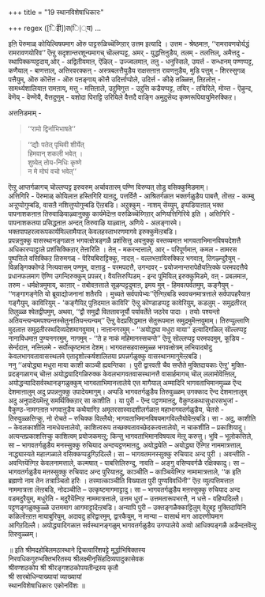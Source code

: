 +++
title = "19 स्थानविशेषाधिकारः"

+++
regex ([िइेी])त(ि|्य)
…





इऩि पॆरुमाळ् कोयिल्विषयमाग ऒरु पाट्टरुळिच्चॆय्गिऱार् उत्तम इत्यादि । उत्तम - श्रेष्ठमाऩ, ‘‘रामरावणयोर्यद्धं रामरावणयोरिव’’ ऎऩ्ऱु सदृशान्तरशून्यमागच् चॊल्लप्पट्ट, अमर् - युद्धत्तिऩुडैय, तलम् - तलत्तिल्, अमैत्तदु - स्थापिक्कप्पट्टदाय्,ओर् - अद्वितीयमाऩ, ऎऴिल् - उज्ज्वलमाऩ, तऩु - धनुस्सिले, उयर्त्त - सन्धानम् पण्णप्पट्ट, कणैयाल् - बाणत्ताल्, अत्तिरवरक्कऩ् - अस्त्रबलत्तैयुडैय राक्षसऩाऩ रावणऩुडैय, मुडि पत्तुम् - शिरस्सुगळ् पत्तैयुम्, ऒरु कॊत्तॆऩ - ऒरु पऩङ्गाय् कॊत्तै उदिर्त्ताप्पोले, उदिर्त्त - कीऴे तळ्ळिऩ, तिऱलोऩ् - सामर्थ्यशालियाऩ रामऩाय्, मत्तु - मत्तिऩाले, उऱुमिगुत्त - उऱुत्ति कडैयप्पट्ट, तयिर् - तयिरिले, मॊय्त्त - ऎऴुन्द, वॆणॆय् - वॆण्णॆयै, वैत्तदुणुम् - यशोदा पिराट्टि उरियिले वैत्तदै वाङ्गि अमुदुसॆय्द कृष्णरूपियायुमिरुक्किऱ। 

अत्तऩिडमाम् -  

> ‘‘रामो द्विर्नाभिभाषते’’  

> ‘‘द्यौः पतेत् पृथिवी शीर्येत्  
हिमवान् शकली भवेत् ।  
शुष्येत् तोय-निधिः कृष्णे  
न मे मोघं वचो भवेत्’’ 

ऎऩ्ऱु आप्तर्गळागच् चॊल्लप्पट्ट इरुवरुम् अर्चावतारम् पण्णि विरुप्पत् तोडु वसिक्कुमिडमाम्।  
अत्तिगिरि - पॆरुमाळ् कोयिलाऩ हस्तिगिरि याऩदु, पत्तर्विऩै - आश्रितर्गळाऩ भक्तर्गळुडैय पाबत्तै, तॊत्तऱ - काम्बु अऱ्ऱुप्पोगुम्बडि, वासऩै नशित्तुप्पोगुम्बडि ऎऩ्ऱबडि। अऱुक्कुम् - नाशम् सॆय्युम्, इप्पडियाऩाल् भक्त पापनाशकऩाऩ तिरुवाऴियाऴ्वाऩुक्कु कार्यमेदॆऩ्ऩ वरुळिच्चॆय्गिऱार् अणियत्तिगिरिये इति । अत्तिगिरि - पापनाशकतया प्रसिद्धऩाऩ अन्दत् तिरुवाऴि याऴ्वाऩ्, अणिये - अलङ्गारमे। भक्तपापहरत्वरूपकार्यमिल्लामैयाल् केवलहस्ताभरणमागवे इरुक्कुमॆऩ्ऱबडि।  
प्रपन्नऩुक्कु वासस्थानङ्गळाऩ भगवत्क्षेत्रङ्गळै प्रशंसित्तु अवऩुक्कु वस्तव्यमाऩ भागवताभिमानविषयदेशत्तै अधिकारप्पाट्टाले प्रशंसिक्किऱार् तेऩारिति । तेऩ् - मकरन्दत्ताले, आर् - परिपूर्णमाऩ, कमल - तामरस पुष्पत्तिले वसिक्किऱ तिरुमगळ् - पॆरियबिराट्टिक्कु, नादऩ् - वल्लभऩायिरुक्किऱ भगवाऩ्, तिगऴ्न्दुऱैयुम् - विळङ्गिक्कॊण्डे नित्यवासम् पण्णुम्, वाऩाडु - परमपदत्तै, उगन्दवर् - प्रयोजनान्तरापेक्षैयऩ्ऱिक्के परमपदत्तैये प्रधानफलमाग ऎण्णि उगन्दिरुक्कुम् प्रपन्नर्। वैयत्तिरुप्पिडम् - इन्द पूमियिल् इरुक्कुमिडमे, वऩ् - प्रबलमाऩ, तरुम - धर्मक्षेत्रमुमाय्, काऩार् - तबोवऩत्ताले सूऴप्पट्टदुमाऩ, इमय मुम् - हिमवत्पर्वतमुम्, कङ्गैयुम् - ‘‘गङ्गागङ्गेति यो ब्रूयाद्योजनानां शतैरपि । मुच्यते सर्वपापेभ्यः’’ऎऩ्गिऱबडि स्ववचनमात्रत्ताले सर्वपापहरैयाऩ गङ्गैयुम्, काविरियुम् - 'कङ्गैयिऱ् पुऩिदमाऩ काविरि' ऎऩ्ऱु कॊण्डाडप्पट्ट कावेरियुम्, कडलुम् - समुद्रतीरत् तिलुळ्ळ श्वेतद्वीपमुम्, अथवा, ‘‘द्वौ समुद्रौ विततावजूर्यौ पर्यावर्तेते जठरेव पादाः । तयोः पश्यन्तो अतियन्त्यन्यमपश्यन्तस्सेतुनातियन्त्यन्यम्’’ ऎऩ्ऱु वेदप्रसिद्धमाऩ सेतुरूपमाऩ समुद्रमुमॆऩ्ऩवुमाम्। तिरुप्पुल्लाणि मुदलाऩ समुद्रतीरस्थदिव्यदेशमागवुमाम्। नाऩानगरमुम् - ‘‘अयोद्ध्या मधुरा माया’’ इत्यादिगळिल् सॊल्लप्पट्ट नानाविधमाऩ पुण्यनगरमुम्, नागमुम् - ‘‘ते ह नाकं महिमानस्सचन्ते’’ ऎऩ्ऱु सॊल्लप्पट्ट परमपदमुम्, कूडिय - सेर्न्ददाऩ, नऩ्ऩिलमे - सर्वोत्कृष्टमाऩ देशम्। भागवतसहवासमुळ्ळ भगवत्क्षेत्रम् लभियादबोदु केवलभागवतावासस्थलमे एतादृशोत्कर्षशालितया प्रपन्नर्गळुक्कु वासस्थानमागुमॆऩ्ऱबडि।  
ननु ‘‘अयोद्ध्या मधुरा माया काशी काञ्ची ह्यवन्तिका । पुरी द्वारवती चैव सप्तैते मुक्तिदायकाः ऎऩ्ऱु' मुक्ति-प्रदङ्गळागच् चॊऩ्ऩ अयोद्ध्यादिगळिरुक्क केवलभागवतवासस्थानत्तै वासार्हमागच् चॊल् ललामोवॆऩ्ऩिल्, अयोद्धन्यादिसर्वस्थानङ्गळुक्कुम् भागवताभिमानत्तालेये एत्त मागैयाल् अम्मादिरि भागवताभिमानमुळ्ळ ऎन्द देशमाऩालुम् अदु प्रपन्नऩुक्कु उपादेयमागुम्। अप्पडि भागवतर्गळुडैय तिरुवुळ्ळम् उगक्काद ऎन्द देशमाऩालुम् अदु अनुपादेयमॆऩ्ऱु समर्थिक्किऱार् सा काशीति । या पुरी - ऎन्द पट्टणमाऩदु, वैकुण्ठकथासुधारसभुजां - वैकुण्ठ-नामगऩाऩ भगवाऩुडैय कथैयागिऱ अमृतरसास्वादशीलर्गळाऩ महाभागवतर्गळुडैय, चेतसे - तिरुवुळ्ळत्तिऱ्कु, नो रोचते – रुचिक्क विल्लैयो; भागवताभिमानविषयमागविल्लैयोवॆऩ्ऱबडि। सा - अदु, काशीति – केवलकाशीति नामधेयत्तालेयो, काशित्वरूप तच्छक्यतावच्छेदकत्वत्तालेयो, न चाकशीति – प्रकाशियादु। अत्यन्तप्रकाशत्तिऱ्कु काशित्वम् प्रयोजकमऩ्ऱु; किन्तु भागवताभिमानविषयत्व मॆऩ्ऱु करुत्तु। भुवि – भूलोकत्तिले, सा – भागवतर्गळुडैय मनस्सुक्कु रुचियाद अन्दप्पट्टणमाऩदु, अयोद्ध्येति – अयोद्ध्या ऎऩ्गिऱ नाममात्रत्ताल्, नाद्ध्यास्यते महाऩ्गळाले वसिक्कप्पडुगिऱदिल्लै। सा – भागवतमनस्सुक्कु रुचियाद अन्द पुरी । अवन्तीति - अवन्तियॆऩ्गिऱ केवलनामत्ताले, कल्मषात् - पाबत्तिलिरुन्दु, नावति – अङ्गु वसिप्पवर्गळै रक्षिक्कादु। सा – भागवतर्गळुडैय मऩस्सुक्कु रुचियाद अन्द पुरियाऩदु, काञ्चीति – काञ्चियॆऩ्गिऱ नामामात्रत्ताले, ‘‘क इति ब्रह्मणो नाम तेन तत्राञ्चितो हरिः । तस्मात्काञ्चीति विख्याता पुरी पुण्यविवर्धिनी’’ ऎऩ्ऱ व्युत्पत्तिमत्ताऩ नाममात्रत्ता लॆऩ्ऱबडि, नोदञ्चीति – उत्कृष्टमागमाट्टादु। सा – भागवतर्गळुडैय मऩस्सुक्कु रुचियाद अन्द वडमदुरैयुम्, मधुरेति - मदुरैयॆऩ्गिऱ नाममात्रत्ताले, उत्तम धुरां – उत्तमतारूपभरत्तै, न धत्ते - वहिप्पदिल्लै। पट्टणङ्गळुक्कुळ्ळे उत्तममाग आगमाट्टादॆऩ्ऱबडि। अन्यापि पुरी – उक्तङ्गळैक्काट्टिलुम् वेऱुबट्ट मुक्तिदायिनि कळिलॊऩ्ऱाऩ मायाबुरियुम्, अदावदु हरिद्वारमुम्, द्वारकैयुम्, न मान्या – वासार्थ माग आदरणीयमाग आगिऱदिल्लै। अयोद्ध्यादिगळाऩ सर्वस्थानङ्गळुम् भागवतर्गळुडैय उगप्पालेये अव्वो आधिक्यङ्गळै अडैन्दऩवॆऩ्ऱु तिरुवुळ्ळम्।  
    
॥ इति श्रीमदहोबिलमठास्थाने द्विचत्वारिंशपट्टे मूर्द्धाभिषिक्तस्य  
निरवधिकगुरुभक्तिभरितस्य श्रीलक्ष्मीनृसिंहदिव्यपादुकासेवक  
श्रीवण्शठकोप श्री श्रीरङ्गशठकोपयतीन्द्रस्य कृतौ  
श्री सारबोधिन्याख्यायां व्याख्यायां  
स्थानविशेषाधिकारः एकोनविंशः ॥